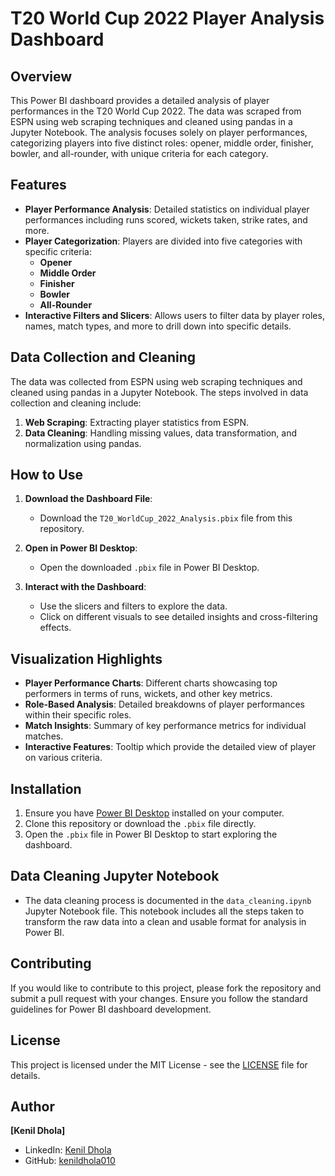 # T20 World Cup 2022 Player Analysis Dashboard

## Overview
This Power BI dashboard provides a detailed analysis of player performances in the T20 World Cup 2022. The data was scraped from ESPN using web scraping techniques and cleaned using pandas in a Jupyter Notebook. The analysis focuses solely on player performances, categorizing players into five distinct roles: opener, middle order, finisher, bowler, and all-rounder, with unique criteria for each category.

## Features
- **Player Performance Analysis**: Detailed statistics on individual player performances including runs scored, wickets taken, strike rates, and more.
- **Player Categorization**: Players are divided into five categories with specific criteria:
  - **Opener**
  - **Middle Order**
  - **Finisher**
  - **Bowler**
  - **All-Rounder**
- **Interactive Filters and Slicers**: Allows users to filter data by player roles, names, match types, and more to drill down into specific details.

## Data Collection and Cleaning
The data was collected from ESPN using web scraping techniques and cleaned using pandas in a Jupyter Notebook. The steps involved in data collection and cleaning include:
1. **Web Scraping**: Extracting player statistics from ESPN.
2. **Data Cleaning**: Handling missing values, data transformation, and normalization using pandas.

## How to Use
1. **Download the Dashboard File**:
   - Download the `T20_WorldCup_2022_Analysis.pbix` file from this repository.
   
2. **Open in Power BI Desktop**:
   - Open the downloaded `.pbix` file in Power BI Desktop.

3. **Interact with the Dashboard**:
   - Use the slicers and filters to explore the data.
   - Click on different visuals to see detailed insights and cross-filtering effects.

## Visualization Highlights
- **Player Performance Charts**: Different charts showcasing top performers in terms of runs, wickets, and other key metrics.
- **Role-Based Analysis**: Detailed breakdowns of player performances within their specific roles.
- **Match Insights**: Summary of key performance metrics for individual matches.
- **Interactive Features**: Tooltip which provide the detailed view of player on various criteria.

## Installation
1. Ensure you have [Power BI Desktop](https://powerbi.microsoft.com/desktop/) installed on your computer.
2. Clone this repository or download the `.pbix` file directly.
3. Open the `.pbix` file in Power BI Desktop to start exploring the dashboard.

## Data Cleaning Jupyter Notebook
- The data cleaning process is documented in the `data_cleaning.ipynb` Jupyter Notebook file. This notebook includes all the steps taken to transform the raw data into a clean and usable format for analysis in Power BI.

## Contributing
If you would like to contribute to this project, please fork the repository and submit a pull request with your changes. Ensure you follow the standard guidelines for Power BI dashboard development.

## License
This project is licensed under the MIT License - see the [LICENSE](LICENSE) file for details.

## Author
**[Kenil Dhola]**
- LinkedIn: [Kenil Dhola](www.linkedin.com/in/kenildhola010)
- GitHub: [kenildhola010](https://github.com/kenildhola010)


